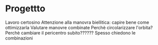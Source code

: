 # Progettto

Lavoro certosino
Attenzione alla manovra biellitica: capire bene come ottimizzarla
Valutare manovre combinate
Perchè circolarizzare l'orbita?
Perchè cambiare il pericentro subito?????? 
Spesso chiedono le combinazioni
